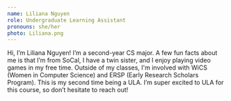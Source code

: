 ```yaml
---
name: Liliana Nguyen
role: Undergraduate Learning Assistant
pronouns: she/her
photo: Liliana.png
---
```


Hi, I’m Liliana Nguyen! I’m a second-year CS major. A few fun facts about me is that I’m from SoCal, I have a twin sister, and I enjoy playing video games in my free time. Outside of my classes, I'm involved with WiCS (Women in Computer Science) and ERSP (Early Research Scholars Program). This is my second time being a ULA. I’m super excited to ULA for this course, so don’t hesitate to reach out!
